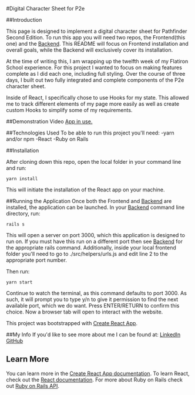 #Digital Character Sheet for P2e

##Introduction

This page is designed to implement a digital character sheet for Pathfinder Second Edition. To run this app you will need two repos, the Frontend(this one) and the [Backend](https://github.com/Zietieflr/project-week-backend-Mod4). This README will focus on Frontend installation and overall goals, while the Backend will exclusively cover its installation. 

At the time of writing this, I am wrapping up the twelfth week of my Flatiron School experience. For this project I wanted to focus on making features complete as I did each one, including full styling. Over the course of three days, I built out two fully integrated and complete components of the P2e character sheet. 

Inside of React, I specifically chose to use Hooks for my state. This allowed me to track different elements of my page more easily as well as create custom Hooks to simplify some of my requirements. 

##Demonstration Video
[App in use.](https://youtu.be/wsU3MPdfwTo)

##Technologies Used
To be able to run this project you'll need:
-yarn and/or npm
-React
-Ruby on Rails

##Installation

After cloning down this repo, open the local folder in your command line and run: 
```
yarn install
```
This will initiate the installation of the React app on your machine. 

##Running the Application
Once both the Frontend and [Backend](https://us04web.zoom.us/j/79071125630?pwd=YUtQUWVkQzcxU2pVVy9oekRab3VlZz09) are installed, the application can be launched. 
In your [Backend](https://us04web.zoom.us/j/79071125630?pwd=YUtQUWVkQzcxU2pVVy9oekRab3VlZz09) command line directory, run:
```
rails s
```
This will open a server on port 3000, which this application is designed to run on. If you must have this run on a different port then see [Backend](https://us04web.zoom.us/j/79071125630?pwd=YUtQUWVkQzcxU2pVVy9oekRab3VlZz09) for the appropriate rails command. Additionally, inside your local frontend folder you'll need to go to ./src/helpers/urls.js and edit line 2 to the appropriate port number. 

Then run: 
```
yarn start
```
Continue to watch the terminal, as this command defaults to port 3000. As such, it will prompt you to type y/n to give it permission to find the next available port, which we do want. Press ENTER/RETURN to confirm this choice. Now a browser tab will open to interact with the website. 

This project was bootstrapped with [Create React App](https://github.com/facebook/create-react-app).

##My Info
If you'd like to see more about me I can be found at:
[LinkedIn](https://www.linkedin.com/in/logan-mcguire/)
[GitHub](https://github.com/Zietieflr)

## Learn More

You can learn more in the [Create React App documentation](https://facebook.github.io/create-react-app/docs/getting-started).
To learn React, check out the [React documentation](https://reactjs.org/).
For more about Ruby on Rails check out [Ruby on Rails API](https://api.rubyonrails.org/).